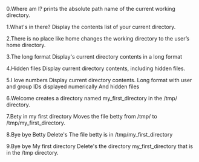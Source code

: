 0.Where am I?
prints the absolute path name of the current working directory.

1.What's in there?
Display the contents list of your current directory.

2.There is no place like home
changes the working directory to the user’s home directory.

3.The long format
Display's current directory contents in a long format

4.Hidden files
Display current directory contents, including hidden files.

5.I love numbers
Display current directory contents.
Long format
with user and group IDs displayed numerically
And hidden files

6.Welcome
creates a directory named my_first_directory in the /tmp/ directory.

7.Bety in my first directory
Moves the file betty from /tmp/ to /tmp/my_first_directory.

8.Bye bye Betty
Delete's The file betty is in /tmp/my_first_directory

9.Bye bye My first directory
Delete's the directory my_first_directory that is in the /tmp directory.

